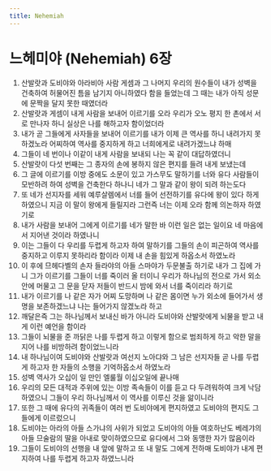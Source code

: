 ```yaml
---
title: Nehemiah
---
```


# 느헤미야 (Nehemiah) 6장
1. 산발랏과 도비야와 아라비아 사람 게셈과 그 나머지 우리의 원수들이 내가 성벽을 건축하여 허물어진 틈을 남기지 아니하였다 함을 들었는데 그 때는 내가 아직 성문에 문짝을 달지 못한 때였더라
1. 산발랏과 게셈이 내게 사람을 보내어 이르기를 오라 우리가 오노 평지 한 촌에서 서로 만나자 하니 실상은 나를 해하고자 함이었더라
1. 내가 곧 그들에게 사자들을 보내어 이르기를 내가 이제 큰 역사를 하니 내려가지 못하겠노라 어찌하여 역사를 중지하게 하고 너희에게로 내려가겠느냐 하매
1. 그들이 네 번이나 이같이 내게 사람을 보내되 나는 꼭 같이 대답하였더니
1. 산발랏이 다섯 번째는 그 종자의 손에 봉하지 않은 편지를 들려 내게 보냈는데
1. 그 글에 이르기를 이방 중에도 소문이 있고 가스무도 말하기를 너와 유다 사람들이 모반하려 하여 성벽을 건축한다 하나니 네가 그 말과 같이 왕이 되려 하는도다
1. 또 네가 선지자를 세워 예루살렘에서 너를 들어 선전하기를 유다에 왕이 있다 하게 하였으니 지금 이 말이 왕에게 들릴지라 그런즉 너는 이제 오라 함께 의논하자 하였기로
1. 내가 사람을 보내어 그에게 이르기를 네가 말한 바 이런 일은 없는 일이요 네 마음에서 지어낸 것이라 하였나니
1. 이는 그들이 다 우리를 두렵게 하고자 하여 말하기를 그들의 손이 피곤하여 역사를 중지하고 이루지 못하리라 함이라 이제 내 손을 힘있게 하옵소서 하였노라
1. 이 후에 므헤다벨의 손자 들라야의 아들 스마야가 두문불출 하기로 내가 그 집에 가니 그가 이르기를 그들이 너를 죽이러 올 터이니 우리가 하나님의 전으로 가서 외소 안에 머물고 그 문을 닫자 저들이 반드시 밤에 와서 너를 죽이리라 하기로
1. 내가 이르기를 나 같은 자가 어찌 도망하며 나 같은 몸이면 누가 외소에 들어가서 생명을 보존하겠느냐 나는 들어가지 않겠노라 하고
1. 깨달은즉 그는 하나님께서 보내신 바가 아니라 도비야와 산발랏에게 뇌물을 받고 내게 이런 예언을 함이라
1. 그들이 뇌물을 준 까닭은 나를 두렵게 하고 이렇게 함으로 범죄하게 하고 악한 말을 지어 나를 비방하려 함이었느니라
1. 내 하나님이여 도비야와 산발랏과 여선지 노아댜와 그 남은 선지자들 곧 나를 두렵게 하고자 한 자들의 소행을 기억하옵소서 하였노라
1. 성벽 역사가 오십이 일 만인 엘룰월 이십오일에 끝나매
1. 우리의 모든 대적과 주위에 있는 이방 족속들이 이를 듣고 다 두려워하여 크게 낙담하였으니 그들이 우리 하나님께서 이 역사를 이루신 것을 앎이니라
1. 또한 그 때에 유다의 귀족들이 여러 번 도비야에게 편지하였고 도비야의 편지도 그들에게 이르렀으니
1. 도비야는 아라의 아들 스가냐의 사위가 되었고 도비야의 아들 여호하난도 베레갸의 아들 므술람의 딸을 아내로 맞이하였으므로 유다에서 그와 동맹한 자가 많음이라
1. 그들이 도비야의 선행을 내 앞에 말하고 또 내 말도 그에게 전하매 도비야가 내게 편지하여 나를 두렵게 하고자 하였느니라